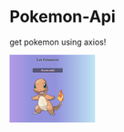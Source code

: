 # Pokemon-Api
get pokemon using axios! 

<a href="https://lusntgo.github.io/Pokemon-Api/"> <img src='./img-axios.png' width='150'> </a>